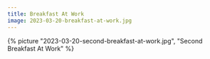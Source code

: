 ```yaml
---
title: Breakfast At Work
image: 2023-03-20-breakfast-at-work.jpg
---
```



{% picture "2023-03-20-second-breakfast-at-work.jpg", "Second Breakfast At Work" %}